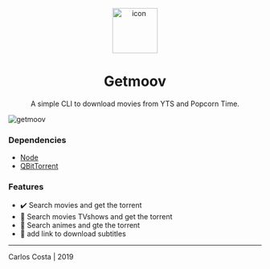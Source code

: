 <p align="center">
  <img
    alt="icon"
    width="90"
    src="https://cdn.icon-icons.com/icons2/119/PNG/128/terminal_19658.png"
  />
</p>

<h1 align="center">
  Getmoov
</h1>

<p align="center">
  A simple CLI to download movies from YTS and Popcorn Time.
</p>

<img
  alt="getmoov"
  src="https://dl.dropboxusercontent.com/s/awmva107puj9hse/getmoov.gif"
/>

### Dependencies

- [Node](https://github.com/nvm-sh/nvm)
- [QBitTorrent](https://www.qbittorrent.org/download.php)

### Features

  - :heavy_check_mark: Search movies and get the torrent
  - :black_square_button: Search movies TVshows and get the torrent
  - :black_square_button: Search animes and gte the torrent
  - :black_square_button: add link to download subtitles

---

Carlos Costa | 2019
